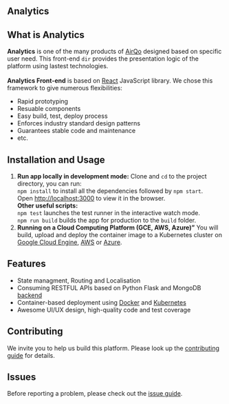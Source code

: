## Analytics

## What is Analytics
**Analytics** is one of the many products of [AirQo](https://airqo.net) designed based on specific user need. This front-end `dir` provides the presentation logic of the platform using lastest technologies.<br /> <br /> 
**Analytics Front-end** is based on [React](https://reactjs.org/) JavaScript library. We chose this framework to give numerous flexibilities:<br />
- Rapid prototyping
- Resuable components
- Easy build, test, deploy process
- Enforces industry standard design patterns
- Guarantees stable code and maintenance
- etc.

## Installation and Usage 
1. **Run app locally in development mode:** Clone and `cd` to the project directory, you can run: <br />
`npm install` to install all the dependencies followed by `npm start`.<br />
Open [http://localhost:3000](http://localhost:3000) to view it in the browser.<br />
**Other useful scripts:**<br />
`npm test` launches the test runner in the interactive watch mode.<br />
`npm run build` builds the app for production to the `build` folder.<br />
2. **Running on a Cloud Computing Platform (GCE, AWS, Azure)”** You will build, upload and deploy the container image to a Kubernetes cluster on [Google Cloud Engine](https://cloud.google.com/), [AWS](https://aws.amazon.com/) or [Azure](http://azure.microsoft.com/en-us/).

## Features
- State managment, Routing and Localisation
- Consuming RESTFUL APIs based on Python Flask and MongoDB [backend](https://github.com/airqo-platform/AirQo-api/tree/master/src/analytics)
- Container-based deployment using [Docker](https://www.docker.com/) and [Kubernetes](https://kubernetes.io/)
- Awesome UI/UX design, high-quality code and test coverage

## Contributing
We invite you to help us build this platform. Please look up the [contributing guide](https://github.com/airqo-platform/AirQo-frontend/wiki/Coding-Guidelines) for details.

## Issues
Before reporting a problem, please check out the [issue guide](https://github.com/airqo-platform/AirQo-frontend/wiki/Coding-Guidelines).
